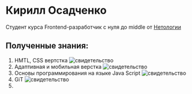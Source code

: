 # Кирилл Осадченко

Студент курса Frontend-разработчик с нуля до middle от [Нетологии](https://netology.ru/)

## Полученные знания:
1. HMTL, CSS вертстка ![свидетельство](https://i.postimg.cc/DyNmzFK1/image.jpg)
2. Адаптивная и мобильная верстка ![свидетельство](https://i.postimg.cc/66YfY7dw/image.jpg) 
3. Основы программирования на языке Java Script ![свидетельство](https://i.postimg.cc/9fQ74bn7/image.jpg)
4. GiT ![свидетельство](https://i.postimg.cc/rm93h89b/image.jpg)
5. 



